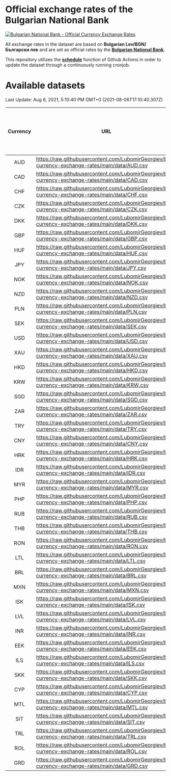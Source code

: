 # Official exchange rates of the Bulgarian National Bank

[![Bulgarian National Bank - Official Currency Exchange Rates](https://github.com/LubomirGeorgiev/bnb-currency-exchange-rates/actions/workflows/update-rates.yml/badge.svg?branch=main)](https://github.com/LubomirGeorgiev/bnb-currency-exchange-rates/actions/workflows/update-rates.yml)

All exchange rates in the dataset are based on **Bulgarian Lev/BGN/Български лев** and are set as official rates by the [**Bulgarian National Bank**](https://www.bnb.bg/Statistics/StExternalSector/StExchangeRates/StERForeignCurrencies/index.htm?toLang=_EN).

This repository utilizes the [**schedule**](https://docs.github.com/en/actions/reference/events-that-trigger-workflows) function of Github Actions in order to update the dataset through a continuously running cronjob.

# Available datasets

<!-- START LINKS (DO NOT EVER FU*ING DELETE THIS COMMENT FOR THE LOVE OF YOUR LIFE!!! IF YOU ARE CURIOS HOW IT WORKS, YOU CAN HAVE A LOOK AT ./src/updateReadme.ts) -->

Last Update: Aug 6, 2021, 5:10:40 PM GMT+0 (2021-08-06T17:10:40.307Z)

| Currency | URL                                                                                             | Number of records | Number of missing days that were filled in |
| :------: | ----------------------------------------------------------------------------------------------- | :---------------: | :----------------------------------------: |
|   AUD    | https://raw.githubusercontent.com/LubomirGeorgiev/bnb-currency-exchange-rates/main/data/AUD.csv |       7850        |                    2419                    |
|   CAD    | https://raw.githubusercontent.com/LubomirGeorgiev/bnb-currency-exchange-rates/main/data/CAD.csv |       7850        |                    2419                    |
|   CHF    | https://raw.githubusercontent.com/LubomirGeorgiev/bnb-currency-exchange-rates/main/data/CHF.csv |       7850        |                    2419                    |
|   CZK    | https://raw.githubusercontent.com/LubomirGeorgiev/bnb-currency-exchange-rates/main/data/CZK.csv |       7850        |                    2419                    |
|   DKK    | https://raw.githubusercontent.com/LubomirGeorgiev/bnb-currency-exchange-rates/main/data/DKK.csv |       7850        |                    2419                    |
|   GBP    | https://raw.githubusercontent.com/LubomirGeorgiev/bnb-currency-exchange-rates/main/data/GBP.csv |       7850        |                    2419                    |
|   HUF    | https://raw.githubusercontent.com/LubomirGeorgiev/bnb-currency-exchange-rates/main/data/HUF.csv |       7850        |                    2419                    |
|   JPY    | https://raw.githubusercontent.com/LubomirGeorgiev/bnb-currency-exchange-rates/main/data/JPY.csv |       7850        |                    2419                    |
|   NOK    | https://raw.githubusercontent.com/LubomirGeorgiev/bnb-currency-exchange-rates/main/data/NOK.csv |       7850        |                    2419                    |
|   NZD    | https://raw.githubusercontent.com/LubomirGeorgiev/bnb-currency-exchange-rates/main/data/NZD.csv |       7850        |                    2419                    |
|   PLN    | https://raw.githubusercontent.com/LubomirGeorgiev/bnb-currency-exchange-rates/main/data/PLN.csv |       7850        |                    2419                    |
|   SEK    | https://raw.githubusercontent.com/LubomirGeorgiev/bnb-currency-exchange-rates/main/data/SEK.csv |       7850        |                    2419                    |
|   USD    | https://raw.githubusercontent.com/LubomirGeorgiev/bnb-currency-exchange-rates/main/data/USD.csv |       7850        |                    2419                    |
|   XAU    | https://raw.githubusercontent.com/LubomirGeorgiev/bnb-currency-exchange-rates/main/data/XAU.csv |       7850        |                    2421                    |
|   HKD    | https://raw.githubusercontent.com/LubomirGeorgiev/bnb-currency-exchange-rates/main/data/HKD.csv |       7548        |                    2328                    |
|   KRW    | https://raw.githubusercontent.com/LubomirGeorgiev/bnb-currency-exchange-rates/main/data/KRW.csv |       7548        |                    2328                    |
|   SGD    | https://raw.githubusercontent.com/LubomirGeorgiev/bnb-currency-exchange-rates/main/data/SGD.csv |       7548        |                    2328                    |
|   ZAR    | https://raw.githubusercontent.com/LubomirGeorgiev/bnb-currency-exchange-rates/main/data/ZAR.csv |       7548        |                    2328                    |
|   TRY    | https://raw.githubusercontent.com/LubomirGeorgiev/bnb-currency-exchange-rates/main/data/TRY.csv |       6030        |                    1858                    |
|   CNY    | https://raw.githubusercontent.com/LubomirGeorgiev/bnb-currency-exchange-rates/main/data/CNY.csv |       5914        |                    1826                    |
|   HRK    | https://raw.githubusercontent.com/LubomirGeorgiev/bnb-currency-exchange-rates/main/data/HRK.csv |       5914        |                    1826                    |
|   IDR    | https://raw.githubusercontent.com/LubomirGeorgiev/bnb-currency-exchange-rates/main/data/IDR.csv |       5914        |                    1826                    |
|   MYR    | https://raw.githubusercontent.com/LubomirGeorgiev/bnb-currency-exchange-rates/main/data/MYR.csv |       5914        |                    1826                    |
|   PHP    | https://raw.githubusercontent.com/LubomirGeorgiev/bnb-currency-exchange-rates/main/data/PHP.csv |       5914        |                    1826                    |
|   RUB    | https://raw.githubusercontent.com/LubomirGeorgiev/bnb-currency-exchange-rates/main/data/RUB.csv |       5914        |                    1826                    |
|   THB    | https://raw.githubusercontent.com/LubomirGeorgiev/bnb-currency-exchange-rates/main/data/THB.csv |       5914        |                    1826                    |
|   RON    | https://raw.githubusercontent.com/LubomirGeorgiev/bnb-currency-exchange-rates/main/data/RON.csv |       5855        |                    1808                    |
|   LTL    | https://raw.githubusercontent.com/LubomirGeorgiev/bnb-currency-exchange-rates/main/data/LTL.csv |       5147        |                    1576                    |
|   BRL    | https://raw.githubusercontent.com/LubomirGeorgiev/bnb-currency-exchange-rates/main/data/BRL.csv |       4944        |                    1529                    |
|   MXN    | https://raw.githubusercontent.com/LubomirGeorgiev/bnb-currency-exchange-rates/main/data/MXN.csv |       4944        |                    1529                    |
|   ISK    | https://raw.githubusercontent.com/LubomirGeorgiev/bnb-currency-exchange-rates/main/data/ISK.csv |       4852        |                    1499                    |
|   LVL    | https://raw.githubusercontent.com/LubomirGeorgiev/bnb-currency-exchange-rates/main/data/LVL.csv |       4782        |                    1462                    |
|   INR    | https://raw.githubusercontent.com/LubomirGeorgiev/bnb-currency-exchange-rates/main/data/INR.csv |       4577        |                    1415                    |
|   EEK    | https://raw.githubusercontent.com/LubomirGeorgiev/bnb-currency-exchange-rates/main/data/EEK.csv |       3996        |                    1222                    |
|   ILS    | https://raw.githubusercontent.com/LubomirGeorgiev/bnb-currency-exchange-rates/main/data/ILS.csv |       3851        |                    1194                    |
|   SKK    | https://raw.githubusercontent.com/LubomirGeorgiev/bnb-currency-exchange-rates/main/data/SKK.csv |       2966        |                    908                     |
|   CYP    | https://raw.githubusercontent.com/LubomirGeorgiev/bnb-currency-exchange-rates/main/data/CYP.csv |       2902        |                    886                     |
|   MTL    | https://raw.githubusercontent.com/LubomirGeorgiev/bnb-currency-exchange-rates/main/data/MTL.csv |       2600        |                    795                     |
|   SIT    | https://raw.githubusercontent.com/LubomirGeorgiev/bnb-currency-exchange-rates/main/data/SIT.csv |       2538        |                    774                     |
|   TRL    | https://raw.githubusercontent.com/LubomirGeorgiev/bnb-currency-exchange-rates/main/data/TRL.csv |       1818        |                    559                     |
|   ROL    | https://raw.githubusercontent.com/LubomirGeorgiev/bnb-currency-exchange-rates/main/data/ROL.csv |       1693        |                    520                     |
|   GRD    | https://raw.githubusercontent.com/LubomirGeorgiev/bnb-currency-exchange-rates/main/data/GRD.csv |        361        |                    109                     |

<!-- END LINKS (DO NOT EVER FU*ING DELETE THIS COMMENT FOR THE LOVE OF YOUR LIFE!!! IF YOU ARE CURIOS HOW IT WORKS, YOU CAN HAVE A LOOK AT ./src/updateReadme.ts) -->
